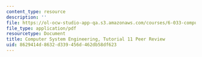 ```yaml
---
content_type: resource
description: ''
file: https://ol-ocw-studio-app-qa.s3.amazonaws.com/courses/6-033-computer-system-engineering-spring-2018/8629414d8632d339456d462db58df623_MIT6_033S18tut11.pdf
file_type: application/pdf
resourcetype: Document
title: Computer System Engineering, Tutorial 11 Peer Review
uid: 8629414d-8632-d339-456d-462db58df623
---
```

